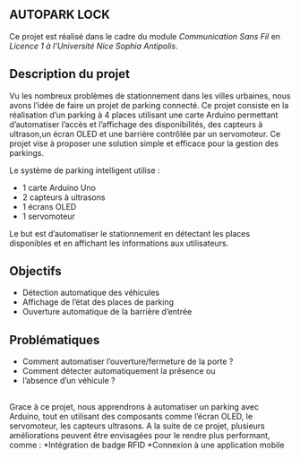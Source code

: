 ## AUTOPARK LOCK
Ce projet est réalisé dans le cadre du module *Communication Sans Fil* en *Licence 1 à l’Université Nice Sophia Antipolis*.

## Description du projet
Vu les nombreux problèmes de stationnement dans les villes urbaines, nous avons l’idée de faire un projet de parking connecté. Ce projet consiste en la réalisation d’un parking à 4 places utilisant une carte Arduino permettant d’automatiser l’accès et l’affichage des disponibilités, des capteurs à ultrason,un écran OLED et une barrière contrôlée par un servomoteur. Ce projet vise à proposer une solution simple et efficace pour la gestion des parkings.

Le système de parking intelligent utilise :
- 1 carte Arduino Uno
- 2 capteurs à ultrasons
- 1 écrans OLED
- 1 servomoteur

Le but est d’automatiser le stationnement en détectant les places disponibles et en affichant les informations aux utilisateurs.

## Objectifs
- Détection automatique des véhicules
- Affichage de l’état des places de parking
- Ouverture automatique de la barrière d’entrée

## Problématiques
- Comment automatiser l’ouverture/fermeture de la porte ?
- Comment détecter automatiquement la présence ou
- l’absence d’un véhicule ?

## 
Grace à ce projet, nous apprendrons à automatiser un parking avec Arduino, tout en utilisant des composants comme l’écran OLED, le servomoteur, les capteurs ultrasons. A la suite de ce projet, plusieurs améliorations peuvent être envisagées pour le rendre plus performant, comme :
*Intégration de badge RFID
*Connexion à une application mobile
